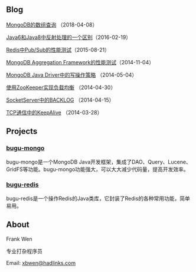 ## Blog

[MongoDB的数组查询](https://github.com/xbwen/xbwen.github.io/wiki/MongoDB%E7%9A%84%E6%95%B0%E7%BB%84%E6%9F%A5%E8%AF%A2) （2018-04-08）

[Java6和Java8中反射处理的一个区别](https://github.com/xbwen/xbwen.github.io/wiki/Java6%E5%92%8CJava8%E4%B8%AD%E5%8F%8D%E5%B0%84%E5%A4%84%E7%90%86%E7%9A%84%E4%B8%80%E4%B8%AA%E5%8C%BA%E5%88%AB)（2016-02-19）

[Redis中Pub/Sub的性能测试](https://github.com/xbwen/xbwen.github.io/wiki/Redis%E4%B8%ADPub-Sub%E7%9A%84%E6%80%A7%E8%83%BD%E6%B5%8B%E8%AF%95)（2015-08-21）

[MongoDB Aggregation Framework的性能测试](https://github.com/xbwen/xbwen.github.io/wiki/MongoDB-Aggregation-Framework%E7%9A%84%E6%80%A7%E8%83%BD%E6%B5%8B%E8%AF%95)（2014-11-04）

[MongoDB Java Driver中的写操作策略](https://github.com/xbwen/xbwen.github.io/wiki/MongoDB-Java-Driver%E4%B8%AD%E7%9A%84%E5%86%99%E6%93%8D%E4%BD%9C%E7%AD%96%E7%95%A5) （2014-05-04）

[使用ZooKeeper实现负载均衡](https://github.com/xbwen/xbwen.github.io/wiki/%E4%BD%BF%E7%94%A8ZooKeeper%E5%AE%9E%E7%8E%B0%E8%B4%9F%E8%BD%BD%E5%9D%87%E8%A1%A1) （2014-04-30）

[SocketServer中的BACKLOG](https://github.com/xbwen/xbwen.github.io/wiki/SocketServer%E4%B8%AD%E7%9A%84BACKLOG) （2014-04-15）

[TCP通信中的KeepAlive](https://github.com/xbwen/xbwen.github.io/wiki/TCP%E9%80%9A%E4%BF%A1%E4%B8%AD%E7%9A%84KeepAlive) （2014-03-28）

## Projects
### [bugu-mongo](https://github.com/xbwen/bugu-mongo)
bugu-mongo是一个MongoDB Java开发框架，集成了DAO、Query、Lucene、GridFS等功能。bugu-mongo功能强大，可以大大减少代码量，提高开发效率。

### [bugu-redis](https://github.com/xbwen/bugu-redis)
bugu-redis是一个操作Redis的Java类库，它封装了Redis的各种常用功能，简单易用。

## About

Frank Wen

专业打杂程序员

Email: xbwen@hadlinks.com


